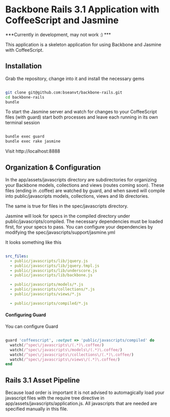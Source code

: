 # Backbone Rails 3.1 Application with CoffeeScript and Jasmine

***Currently in development, may not work :) ***

This application is a skeleton application for using Backbone and Jasmine
with CoffeeScript.

## Installation

Grab the repository, change into it and install the necessary gems

```bash

git clone git@github.com:bseanvt/backbone-rails.git
cd backbone-rails
bundle

````

To start the Jasmine server and watch for changes to your CoffeeScript files (with guard)
start both processes and leave each running in its own terminal session

```bash

bundle exec guard
bundle exec rake jasmine

````

Visit http://localhost:8888

## Organization & Configuration

In the app/assets/javascripts directory are subdirectories for organizing your Backbone models, collections and views
(routes coming soon). These files (ending in .coffee) are watched by guard, and when saved will compile into public/javascripts
models, collections, views and lib directories.

The same is true for files in the spec/javascripts directory.

Jasmine will look for specs in the compiled directory under public/javascripts/compiled.
The necessary dependencies must be loaded first, for your specs to pass. You can configure
your dependencies by modifying the spec/javascripts/support/jasmine.yml

It looks something like this

```yml

src_files:
  - public/javascripts/lib/jquery.js
  - public/javascripts/lib/jquery.tmpl.js
  - public/javascripts/lib/underscore.js
  - public/javascripts/lib/backbone.js

  - public/javascripts/models/*.js
  - public/javascripts/collections/*.js
  - public/javascripts/views/*.js

  - public/javascripts/compiled/*.js

```

#### Configuring Guard

You can configure Guard


```ruby

guard 'coffeescript', :output => 'public/javascripts/compiled' do
  watch(/^spec\/javascripts\/(.*)\.coffee/)
  watch(/^spec\/javascripts\/models\/(.*)\.coffee/)
  watch(/^spec\/javascripts\/collections\/(.*)\.coffee/)
  watch(/^spec\/javascripts\/views\/(.*)\.coffee/)
end

```


## Rails 3.1 Asset Pipeline

Because load order is important it is not advised to automagically load your javascript files with the require tree directive
in app/assets/javascripts/application.js. All javascripts that are needed are specified manually in this file.